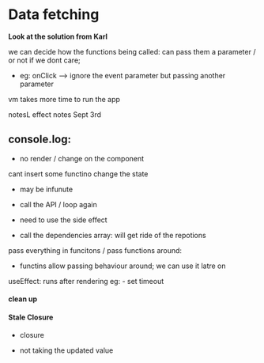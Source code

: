 # Data fetching

**Look at the solution from Karl**

we can decide how the functions being called: can pass them a parameter / or not if we dont care;
- eg: onClick --> ignore the event parameter but passing another parameter

vm takes more time to run the app

notesL
effect notes Sept 3rd

console.log:
- 
- no render / change on the component

cant insert some functino change the state
- may be infunute
- call the API / loop again 
- need to use the side effect

- call the dependencies array: will get ride of the repotions

pass everything in funcitons / pass functions around:
- functins allow passing behaviour around; we can use it latre on

useEffect: runs after rendering
eg: - set timeout

#### clean up

#### Stale Closure
- closure

- not taking the updated value
